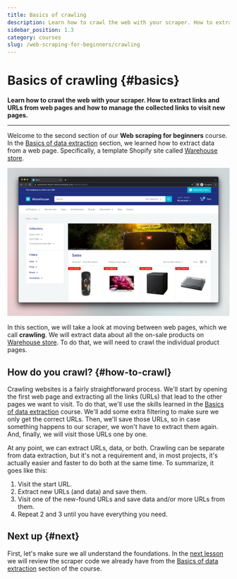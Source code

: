 ```yaml
---
title: Basics of crawling
description: Learn how to crawl the web with your scraper. How to extract links and URLs from web pages and how to manage the collected links to visit new pages.
sidebar_position: 1.3
category: courses
slug: /web-scraping-for-beginners/crawling
---
```


# Basics of crawling {#basics}

**Learn how to crawl the web with your scraper. How to extract links and URLs from web pages and how to manage the collected links to visit new pages.**

---

Welcome to the second section of our **Web scraping for beginners** course. In the [Basics of data extraction](../data_extraction/index.md) section, we learned how to extract data from a web page. Specifically, a template Shopify site called [Warehouse store](https://warehouse-theme-metal.myshopify.com/).

![on-sale category of Warehouse store](./images/warehouse-store.png)

In this section, we will take a look at moving between web pages, which we call **crawling**. We will extract data about all the on-sale products on [Warehouse store](https://warehouse-theme-metal.myshopify.com/collections/sales). To do that, we will need to crawl the individual product pages.

## How do you crawl? {#how-to-crawl}

Crawling websites is a fairly straightforward process. We'll start by opening the first web page and extracting all the links (URLs) that lead to the other pages we want to visit. To do that, we'll use the skills learned in the [Basics of data extraction](../data_extraction/index.md) course. We'll add some extra filtering to make sure we only get the correct URLs. Then, we'll save those URLs, so in case something happens to our scraper, we won't have to extract them again. And, finally, we will visit those URLs one by one.

At any point, we can extract URLs, data, or both. Crawling can be separate from data extraction, but it's not a requirement and, in most projects, it's actually easier and faster to do both at the same time. To summarize, it goes like this:

1. Visit the start URL.
2. Extract new URLs (and data) and save them.
3. Visit one of the new-found URLs and save data and/or more URLs from them.
4. Repeat 2 and 3 until you have everything you need.

## Next up {#next}

First, let's make sure we all understand the foundations. In the [next lesson](./recap_extraction_basics.md) we will review the scraper code we already have from the [Basics of data extraction](../data_extraction/index.md) section of the course.
